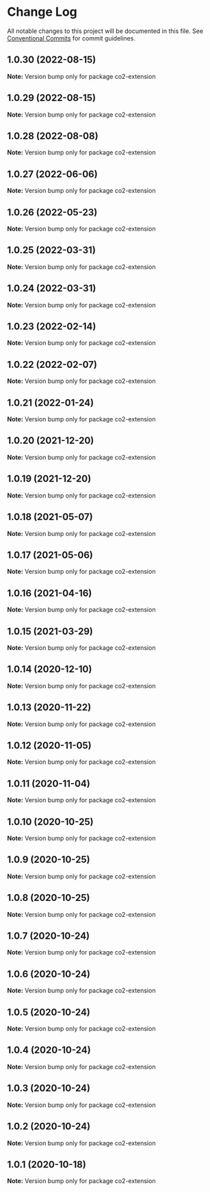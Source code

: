# Change Log

All notable changes to this project will be documented in this file.
See [Conventional Commits](https://conventionalcommits.org) for commit guidelines.

## 1.0.30 (2022-08-15)

**Note:** Version bump only for package co2-extension





## 1.0.29 (2022-08-15)

**Note:** Version bump only for package co2-extension





## 1.0.28 (2022-08-08)

**Note:** Version bump only for package co2-extension





## 1.0.27 (2022-06-06)

**Note:** Version bump only for package co2-extension





## 1.0.26 (2022-05-23)

**Note:** Version bump only for package co2-extension





## 1.0.25 (2022-03-31)

**Note:** Version bump only for package co2-extension





## 1.0.24 (2022-03-31)

**Note:** Version bump only for package co2-extension





## 1.0.23 (2022-02-14)

**Note:** Version bump only for package co2-extension





## 1.0.22 (2022-02-07)

**Note:** Version bump only for package co2-extension





## 1.0.21 (2022-01-24)

**Note:** Version bump only for package co2-extension





## 1.0.20 (2021-12-20)

**Note:** Version bump only for package co2-extension





## 1.0.19 (2021-12-20)

**Note:** Version bump only for package co2-extension





## 1.0.18 (2021-05-07)

**Note:** Version bump only for package co2-extension





## 1.0.17 (2021-05-06)

**Note:** Version bump only for package co2-extension





## 1.0.16 (2021-04-16)

**Note:** Version bump only for package co2-extension





## 1.0.15 (2021-03-29)

**Note:** Version bump only for package co2-extension





## 1.0.14 (2020-12-10)

**Note:** Version bump only for package co2-extension





## 1.0.13 (2020-11-22)

**Note:** Version bump only for package co2-extension





## 1.0.12 (2020-11-05)

**Note:** Version bump only for package co2-extension





## 1.0.11 (2020-11-04)

**Note:** Version bump only for package co2-extension





## 1.0.10 (2020-10-25)

**Note:** Version bump only for package co2-extension





## 1.0.9 (2020-10-25)

**Note:** Version bump only for package co2-extension





## 1.0.8 (2020-10-25)

**Note:** Version bump only for package co2-extension





## 1.0.7 (2020-10-24)

**Note:** Version bump only for package co2-extension





## 1.0.6 (2020-10-24)

**Note:** Version bump only for package co2-extension





## 1.0.5 (2020-10-24)

**Note:** Version bump only for package co2-extension





## 1.0.4 (2020-10-24)

**Note:** Version bump only for package co2-extension





## 1.0.3 (2020-10-24)

**Note:** Version bump only for package co2-extension





## 1.0.2 (2020-10-24)

**Note:** Version bump only for package co2-extension





## 1.0.1 (2020-10-18)

**Note:** Version bump only for package co2-extension
